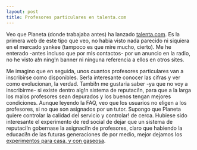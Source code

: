 ```yaml
---
layout: post
title: Profesores particulares en talenta.com
---
```


Veo que Planeta (donde trabajaba antes) ha lanzado [talenta.com](http://talenta.com). Es la primera web de este tipo que veo, no habia visto nada parecido ni siquiera en el mercado yankee (tampoco es que mire mucho, cierto). Me he enterado -antes incluso que por mis contactos- por un anuncio en la radio, no he visto a!n ning!n banner ni ninguna referencia a ellos en otros sites.

Me imagino que en seguida, unos cuantos profesores particulares van a inscribirse como disponibles. Ser!a interesante conocer las cifras y ver como evolucionan, la verdad. Tambi!n me gustaria saber -ya que no voy a inscribirme- si existe dentro alg!n sistema de reputaci!n, para que a la larga los malos profesores sean depurados y los buenos tengan mejores condiciones. Aunque leyendo la FAQ, veo que los usuarios no eligen a los profesores, si no que son asignados por un tutor. Supongo que Planeta quiere controlar la calidad del servicio y controlar! de cerca. Hubiese sido interesante el experimento de red social de dejar que un sistema de reputaci!n gobernase la asignaci!n de profesores, claro que habiendo la educaci!n de las futuras generaciones de por medio, mejor dejamos los [experimentos para casa, y con gaseosa](http://video.google.com/videoplay?docid=-1450915772177922792).
